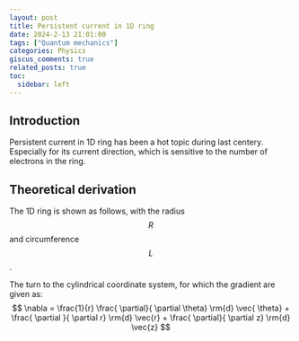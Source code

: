 ```yaml
---
layout: post
title: Persistent current in 1D ring
date: 2024-2-13 21:01:00
tags: ["Quantum mechanics"]
categories: Physics
giscus_comments: true
related_posts: true
toc:
  sidebar: left
---
```


## Introduction

Persistent current in 1D ring has been a hot topic during last centery. Especially for its current direction, which is sensitive to the number of electrons in the ring.

## Theoretical derivation

The 1D ring is shown as follows, with the radius $$R$$ and circumference $$L$$.

<script type="text/tikz">
\begin{tikzpicture}
    \draw (0,0) circle(1.5);
    \draw [->] (0,0) -- (1.5,0); 
\end{tikzpicture}
</script>

The turn to the cylindrical coordinate system, for which the gradient are given as:
$$ \nabla = \frac{1}{r} \frac{ \partial}{ \partial \theta} \rm{d} \vec{ \theta} + \frac{ \partial }{ \partial r} \rm{d} \vec{r} + \frac{ \partial}{ \partial z} \rm{d} \vec{z} $$